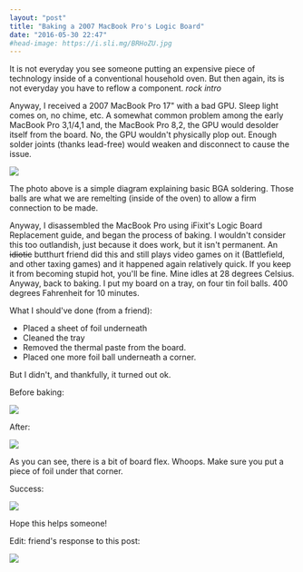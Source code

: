 ```yaml
---
layout: "post"
title: "Baking a 2007 MacBook Pro's Logic Board"
date: "2016-05-30 22:47"
#head-image: https://i.sli.mg/BRHoZU.jpg
---
```

It is not everyday you see someone putting an expensive piece of technology inside of a conventional household oven. But then again, its is not everyday you have to reflow a component.
*rock intro*

Anyway, I received a 2007 MacBook Pro 17" with a bad GPU. Sleep light comes on, no chime, etc. A somewhat common problem among the early MacBook Pro 3,1/4,1 and, the MacBook Pro 8,2, the GPU would desolder itself from the board. No, the GPU wouldn't physically plop out. Enough solder joints (thanks lead-free) would weaken and disconnect to cause the issue.

![](http://www.playbackups.com/photos/bga-side-diagram.jpg)

The photo above is a simple diagram explaining basic BGA soldering. Those balls are what we are remelting (inside of the oven) to allow a firm connection to be made.

Anyway, I disassembled the MacBook Pro using iFixit's Logic Board Replacement guide, and began the process of baking. I wouldn't consider this too outlandish, just because it does work,
but it isn't permanent. An ~~idiotic~~ butthurt friend did this and still plays video games on it (Battlefield, and other taxing games) and it happened again relatively quick.
 If you keep it from becoming stupid hot, you'll be fine. Mine idles at 28 degrees Celsius. Anyway, back to baking. I put my board on a tray, on four tin foil balls. 400 degrees Fahrenheit for 10 minutes.

 What I should've done (from a friend):
 * Placed a sheet of foil underneath
 * Cleaned the tray
 * Removed the thermal paste from the board.
 * Placed one more foil ball underneath a corner.

But I didn't, and thankfully, it turned out ok.

Before baking:

![](https://i.sli.mg/p7cFgz.jpg)

After:

![](https://i.sli.mg/ARtTLf.jpg)

As you can see, there is a bit of board flex. Whoops. Make sure you put a piece of foil under that corner.

Success:


![](https://i.sli.mg/vvqOXN.png)

Hope this helps someone!

Edit: friend's response to this post:

![](https://i.sli.mg/fAW2nq.png)
